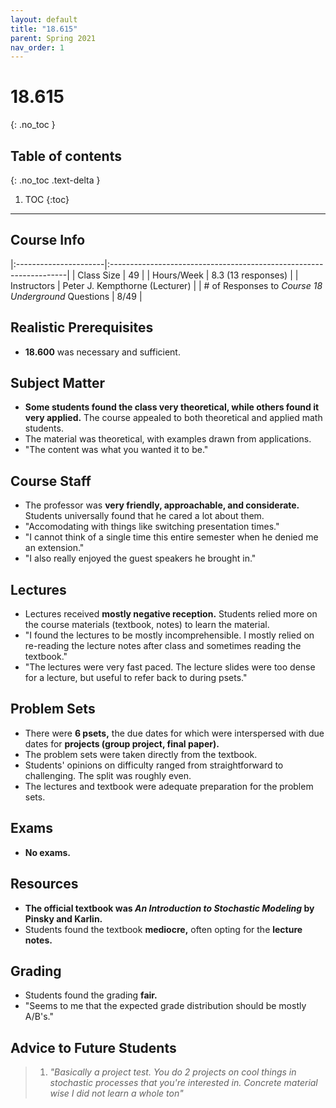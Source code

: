 ```yaml
---
layout: default
title: "18.615"
parent: Spring 2021
nav_order: 1
---
```


# 18.615
{: .no_toc }

## Table of contents
{: .no_toc .text-delta }

1. TOC
{:toc}

---

## Course Info

|:----------------------|:-------------------------------------------------------------------|
| Class Size | 49 |
| Hours/Week | 8.3 (13 responses) |
| Instructors | Peter J. Kempthorne (Lecturer) |
| # of Responses to _Course 18 Underground_ Questions | 8/49 |

## Realistic Prerequisites

- **18.600** was necessary and sufficient.

## Subject Matter

- **Some students found the class very theoretical, while others found it very applied.** The course appealed to both theoretical and applied math students.
- The material was theoretical, with examples drawn from applications.
- "The content was what you wanted it to be."

## Course Staff

- The professor was **very friendly, approachable, and considerate.** Students universally found that he cared a lot about them.
- "Accomodating with things like switching presentation times."
- "I cannot think of a single time this entire semester when he denied me an extension."
- "I also really enjoyed the guest speakers he brought in."

## Lectures

- Lectures received **mostly negative reception.** Students relied more on the course materials (textbook, notes) to learn the material.
- "I found the lectures to be mostly incomprehensible. I mostly relied on re-reading the lecture notes after class and sometimes reading the textbook."
- "The lectures were very fast paced. The lecture slides were too dense for a lecture, but useful to refer back to during psets."

## Problem Sets

- There were **6 psets,** the due dates for which were interspersed with due dates for **projects (group project, final paper).**
- The problem sets were taken directly from the textbook.
- Students' opinions on difficulty ranged from straightforward to challenging. The split was roughly even.
- The lectures and textbook were adequate preparation for the problem sets.

## Exams

- **No exams.**

## Resources

- **The official textbook was _An Introduction to Stochastic Modeling_ by Pinsky and Karlin.**
- Students found the textbook **mediocre,** often opting for the **lecture notes.**

## Grading

- Students found the grading **fair.**
- "Seems to me that the expected grade distribution should be mostly A/B's."

## Advice to Future Students

> 1. _"Basically a project test. You do 2 projects on cool things in stochastic processes that you're interested in. Concrete material wise I did not learn a whole ton"_

<!-- ## Syllabus

Click [**here**](/assets/files/615_Syllabus_Spring2021.pdf) for a PDF of this course's syllabus. -->
